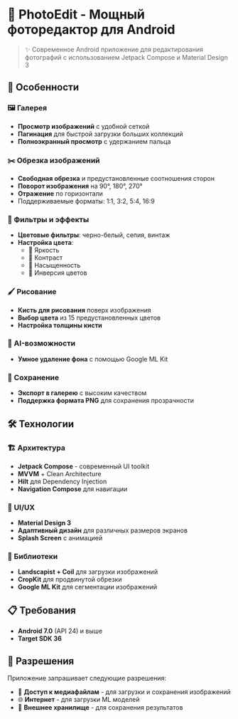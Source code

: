 # 📸 PhotoEdit - Мощный фоторедактор для Android

> ✨ Современное Android приложение для редактирования фотографий с использованием Jetpack Compose и Material Design 3

## 🚀 Особенности

### 🖼️ Галерея
- **Просмотр изображений** с удобной сеткой 
- **Пагинация** для быстрой загрузки больших коллекций 
- **Полноэкранный просмотр** с удержанием пальца

### ✂️ Обрезка изображений
- **Свободная обрезка** и предустановленные соотношения сторон 
- **Поворот изображения** на 90°, 180°, 270° 
- **Отражение** по горизонтали 
- Поддерживаемые форматы: 1:1, 3:2, 5:4, 16:9 

### 🎨 Фильтры и эффекты
- **Цветовые фильтры**: черно-белый, сепия, винтаж
- **Настройка цвета**:
    - 🌟 Яркость
    - 🔆 Контраст 
    - 🎨 Насыщенность 
    - 🔄 Инверсия цветов 

### 🖌️ Рисование
- **Кисть для рисования** поверх изображения 
- **Выбор цвета** из 15 предустановленных цветов 
- **Настройка толщины кисти** 

### 🤖 AI-возможности
- **Умное удаление фона** с помощью Google ML Kit

### 💾 Сохранение
- **Экспорт в галерею** с высоким качеством 
- **Поддержка формата PNG** для сохранения прозрачности 

## 🛠️ Технологии

### 🏗️ Архитектура
- **Jetpack Compose** - современный UI toolkit 
- **MVVM** + Clean Architecture
- **Hilt** для Dependency Injection 
- **Navigation Compose** для навигации 

### 📱 UI/UX
- **Material Design 3** 
- **Адаптивный дизайн** для различных размеров экранов
- **Splash Screen** с анимацией 

### 🔧 Библиотеки
- **Landscapist + Coil** для загрузки изображений
- **CropKit** для продвинутой обрезки 
- **Google ML Kit** для сегментации изображений 

## 📋 Требования

- **Android 7.0** (API 24) и выше 
- **Target SDK 36**

## 🔐 Разрешения

Приложение запрашивает следующие разрешения: 

- 📱 **Доступ к медиафайлам** - для загрузки и сохранения изображений
- 🌐 **Интернет** - для загрузки ML моделей
- 💾 **Внешнее хранилище** - для сохранения результатов

